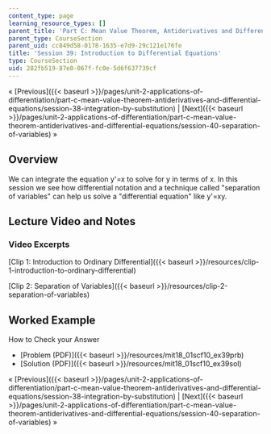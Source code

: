 ```yaml
---
content_type: page
learning_resource_types: []
parent_title: 'Part C: Mean Value Theorem, Antiderivatives and Differential Equations'
parent_type: CourseSection
parent_uid: cc849d58-0178-1635-e7d9-29c121e176fe
title: 'Session 39: Introduction to Differential Equations'
type: CourseSection
uid: 282fb519-87e0-067f-fc0e-5d6f637739cf
---
```


« [Previous]({{< baseurl >}}/pages/unit-2-applications-of-differentiation/part-c-mean-value-theorem-antiderivatives-and-differential-equations/session-38-integration-by-substitution) | [Next]({{< baseurl >}}/pages/unit-2-applications-of-differentiation/part-c-mean-value-theorem-antiderivatives-and-differential-equations/session-40-separation-of-variables) »

Overview
--------

We can integrate the equation y'=x to solve for y in terms of x. In this session we see how differential notation and a technique called "separation of variables" can help us solve a "differential equation" like y'=xy.

Lecture Video and Notes
-----------------------

### Video Excerpts

[Clip 1: Introduction to Ordinary Differential]({{< baseurl >}}/resources/clip-1-introduction-to-ordinary-differential)

[Clip 2: Separation of Variables]({{< baseurl >}}/resources/clip-2-separation-of-variables)

Worked Example
--------------

How to Check your Answer

*   [Problem (PDF)]({{< baseurl >}}/resources/mit18_01scf10_ex39prb)
*   [Solution (PDF)]({{< baseurl >}}/resources/mit18_01scf10_ex39sol)

« [Previous]({{< baseurl >}}/pages/unit-2-applications-of-differentiation/part-c-mean-value-theorem-antiderivatives-and-differential-equations/session-38-integration-by-substitution) | [Next]({{< baseurl >}}/pages/unit-2-applications-of-differentiation/part-c-mean-value-theorem-antiderivatives-and-differential-equations/session-40-separation-of-variables) »